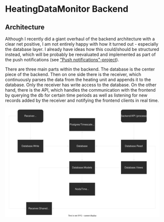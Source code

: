 # HeatingDataMonitor Backend

## Architecture

Although I recently did a giant overhaul of the backend architecture with a clear net positive, I am not entirely happy with how it turned out - especially the database layer. I already have ideas how this could/should be structured instead, which will be probably be reevaluated and implemented as part of the push notifications (see ["Push notifications"-project](https://github.com/Joelius300/HeatingDataMonitor/projects/4)).

There are three main parts within the backend. The database is the center piece of the backend. Then on one side there is the receiver, which continuously parses the data from the heating unit and appends it to the database. Only the receiver has write access to the database. On the other hand, there is the API, which handles the communication with the frontend by querying the db for certain time periods as well as listening for new records added by the receiver and notifying the frontend clients in real time.

![architecture.svg](heating_data_monitor_architecture.drawio.svg)
